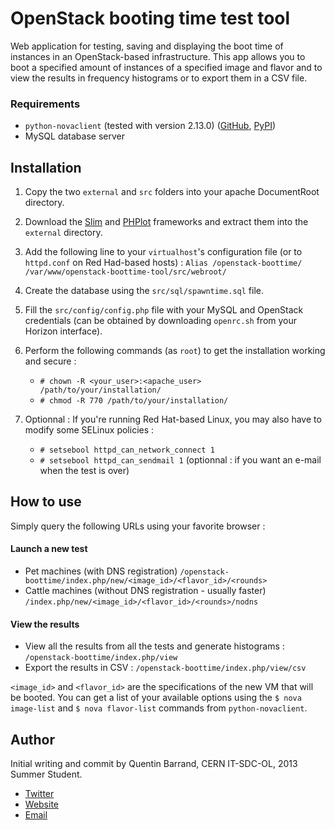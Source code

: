 # OpenStack booting time test tool

Web application for testing, saving and displaying the boot time of instances in an OpenStack-based infrastructure. This app allows you to boot a specified amount of instances of a specified image and flavor and to view the results in frequency histograms or to export them in a CSV file.


### Requirements 
* `python-novaclient` (tested with version 2.13.0) ([GitHub](https://github.com/openstack/python-novaclient), [PyPI](https://pypi.python.org/pypi/python-novaclient))
* MySQL database server


## Installation
1.	Copy the two `external` and `src` folders into your apache DocumentRoot directory.

2.	Download the [Slim](https://github.com/codeguy/Slim/) and [PHPlot](http://sourceforge.net/projects/phplot/) frameworks and extract them into the `external` directory.

3.	Add the following line to your `virtualhost`'s configuration file (or to `httpd.conf` on Red Had-based hosts) :
	`Alias /openstack-boottime/ /var/www/openstack-boottime-tool/src/webroot/`

4.	Create the database using the `src/sql/spawntime.sql` file.

5.	Fill the `src/config/config.php` file with your MySQL and OpenStack credentials (can be obtained by downloading `openrc.sh` from your Horizon interface).

6.	Perform the following commands (as `root`) to get the installation working and secure :

	* `# chown -R <your_user>:<apache_user> /path/to/your/installation/`
	* `# chmod -R 770 /path/to/your/installation/`

7.	Optionnal : If you're running Red Hat-based Linux, you may also have to modify some SELinux policies :

	* `# setsebool httpd_can_network_connect 1`
	* `# setsebool httpd_can_sendmail 1` (optionnal : if you want an e-mail when the test is over)


## How to use
Simply query the following URLs using your favorite browser :

#### Launch a new test
* Pet machines (with DNS registration) `/openstack-boottime/index.php/new/<image_id>/<flavor_id>/<rounds>`
* Cattle machines (without DNS registration - usually faster) `/index.php/new/<image_id>/<flavor_id>/<rounds>/nodns`

#### View the results  
* View all the results from all the tests and generate histograms : `/openstack-boottime/index.php/view` 
* Export the results in CSV : `/openstack-boottime/index.php/view/csv`

`<image_id>` and `<flavor_id>` are the specifications of the new VM that will be booted. You can get a list of your available options using the `$ nova image-list` and `$ nova flavor-list` commands from `python-novaclient`.


## Author
Initial writing and commit by Quentin Barrand, CERN IT-SDC-OL, 2013 Summer Student.

* [Twitter](https://twitter.com/QuentinBarrand)
* [Website](http://quentinbarrand.com)
* [Email](mailto:quentin@quentinbarrand.com)
